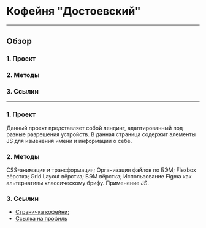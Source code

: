 # Кофейня "Достоевский"

---
## Обзор
### 1. Проект
### 2. Методы
### 3. Ссылки
---

### 1. Проект

Данный проект представляет собой лендинг, адаптированный под разные разрешения устройств. В данная страница содержит элементы JS для изменения имени и информации о себе.


### 2. Методы

CSS-анимация и трансформация;
Организация файлов по БЭМ;
Flexbox вёрстка;
Grid Layout вёрстка;
БЭМ вёрстка;
Использование Figma как альтернативы классическому брифу.
Применение JS.


### 3. Ссылки

* [Страничка кофейни](https://aflamme.github.io/mesto/index.html);
* [Ссылка на профиль]()
